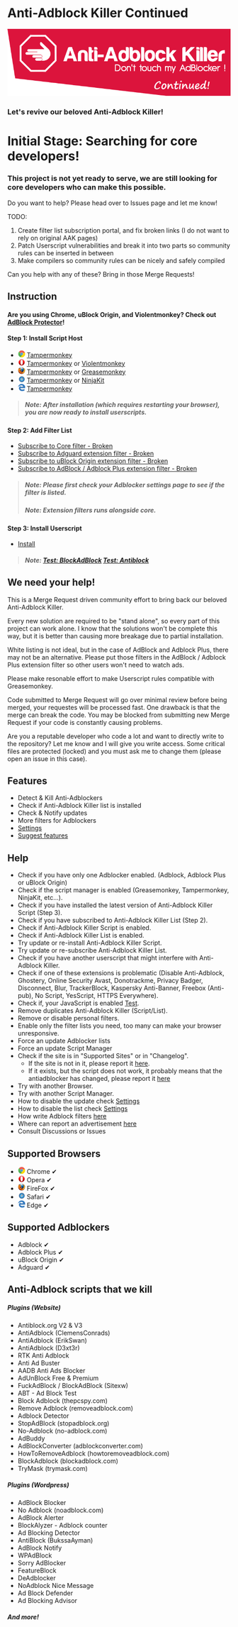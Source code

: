 # Anti-Adblock Killer Continued

![header](images/header.png)

### Let's revive our beloved Anti-Adblock Killer! 

# Initial Stage: Searching for core developers! 

### This project is not yet ready to serve, we are still looking for core developers who can make this possible. 

Do you want to help? Please head over to Issues page and let me know! 

TODO: 

1. Create filter list subscription portal, and fix broken links (I do not want to rely on original AAK pages)
2. Patch Userscript vulnerabilities and break it into two parts so community rules can be inserted in between
3. Make compilers so community rules can be nicely and safely compiled

Can you help with any of these? Bring in those Merge Requests! 

## Instruction

#### Are you using Chrome, uBlock Origin, and Violentmonkey? Check out [AdBlock Protector](https://jspenguin2017.github.io/AdBlockProtector/)! 

#### Step 1: Install Script Host
* ![Chrome](images/browsers/chrome.png) [Tampermonkey](https://chrome.google.com/webstore/detail/tampermonkey/dhdgffkkebhmkfjojejmpbldmpobfkfo)
* ![Opera](images/browsers/opera.png) [Tampermonkey](https://addons.opera.com/extensions/details/tampermonkey-beta/) or [Violentmonkey](https://addons.opera.com/extensions/details/violent-monkey/) 
* ![FireFox](images/browsers/firefox.png) [Tampermonkey](https://addons.mozilla.org/en-us/firefox/addon/tampermonkey/) or [Greasemonkey](https://addons.mozilla.org/firefox/addon/greasemonkey/)
* ![Safari](images/browsers/safari.png) [Tampermonkey](https://safari.tampermonkey.net/tampermonkey.safariextz) or [NinjaKit](https://github.com/os0x/NinjaKit)
* ![Edge](images/browsers/msedge.png) [Tampermonkey](https://www.microsoft.com/store/p/tampermonkey/9nblggh5162s)

> ##### Note: After installation (which requires restarting your browser), you are now ready to install userscripts. 

#### Step 2: Add Filter List
* [Subscribe to Core filter - Broken]()
* [Subscribe to Adguard extension filter - Broken]()
* [Subscribe to uBlock Origin extension filter - Broken]()
* [Subscribe to AdBlock / Adblock Plus extension filter - Broken]()

> ##### Note: Please first check your Adblocker settings page to see if the filter is listed. 
> ##### Note: Extension filters runs alongside core. 

#### Step 3: Install Userscript
* [Install](https://gitlab.com/xuhaiyang1234/AAK-Cont/raw/master/source/anti-adblock-killer.user.js)

> ##### Note: [Test: BlockAdBlock](https://blockadblock.com/) [Test: Antiblock](http://antiblock.org/?p=v3&demo)

## We need your help! 

This is a Merge Request driven community effort to bring back our beloved Anti-Adblock Killer. 

Every new solution are required to be "stand alone", so every part of this project can work alone. 
I know that the solutions won't be complete this way, but it is better than causing more breakage due to partial installation. 

White listing is not ideal, but in the case of AdBlock and Adblock Plus, there may not be an alternative. 
Please put those filters in the AdBlock / Adblock Plus extension filter so other users won't need to watch ads. 

Please make resonable effort to make Userscript rules compatible with Greasemonkey. 

Code submitted to Merge Request will go over minimal review before being merged, your requestes will be processed fast. 
One drawback is that the merge can break the code. You may be blocked from submitting new Merge Request if your code is constantly causing problems. 

Are you a reputable developer who code a lot and want to directly write to the repository? Let me know and I will give you write access. 
Some critical files are protected (locked) and you must ask me to change them (please open an issue in this case). 

## Features
* Detect & Kill Anti-Adblockers
* Check if Anti-Adblock Killer list is installed
* Check & Notify updates
* More filters for Adblockers
* [Settings](https://xuhaiyang1234.gitlab.io/AAK-Cont/)
* [Suggest features](https://gitlab.com/xuhaiyang1234/AAK-Cont/issues)

## Help
* Check if you have only one Adblocker enabled. (Adblock, Adblock Plus or uBlock Origin)
* Check if the script manager is enabled (Greasemonkey, Tampermonkey, NinjaKit, etc...).
* Check if you have installed the latest version of Anti-Adblock Killer Script (Step 3).
* Check if you have subscribed to Anti-Adblock Killer List (Step 2).
* Check if Anti-Adblock Killer Script is enabled.
* Check if Anti-Adblock Killer List is enabled.
* Try update or re-install Anti-Adblock Killer Script.
* Try update or re-subscribe Anti-Adblock Killer List.
* Check if you have another userscript that might interfere with Anti-Adblock Killer.
* Check if one of these extensions is problematic (Disable Anti-Adblock, Ghostery, Online Security Avast, Donotrackme, Privacy Badger, Disconnect, Blur, TrackerBlock, Kaspersky Anti-Banner, Freebox (Anti-pub), No Script, YesScript, HTTPS Everywhere).
* Check if, your JavaScript is enabled [Test](http://activatejavascript.org/).
* Remove duplicates Anti-Adblock Killer (Script/List).
* Remove or disable personal filters.
* Enable only the filter lists you need, too many can make your browser unresponsive.
* Force an update Adblocker lists
* Force an update Script Manager
* Check if the site is in "Supported Sites" or in "Changelog".
  * If the site is not in it, please report it [here](https://gitlab.com/xuhaiyang1234/AAK-Cont/issues).
  * If it exists, but the script does not work, it probably means that the antiadblocker has changed, please report it [here](https://gitlab.com/xuhaiyang1234/AAK-Cont/issues)
* Try with another Browser.
* Try with another Script Manager.
* How to disable the update check [Settings](https://xuhaiyang1234.gitlab.io/AAK-Cont/)
* How to disable the list check [Settings](https://xuhaiyang1234.gitlab.io/AAK-Cont/)
* How write Adblock filters [here](https://adblockplus.org/en/filters)
* Where can report an advertisement [here](https://forums.lanik.us/)
* Consult Discussions or Issues

## Supported Browsers
* ![Chrome](images/browsers/chrome.png) Chrome &#10004;
* ![Opera](images/browsers/opera.png) Opera &#10004;
* ![FireFox](images/browsers/firefox.png) FireFox &#10004;
* ![Safari](images/browsers/safari.png) Safari &#10004;
* ![Edge](images/browsers/msedge.png) Edge &#10004;

## Supported Adblockers
* Adblock &#10004;
* Adblock Plus &#10004;
* uBlock Origin &#10004;
* Adguard &#10004;

## Anti-Adblock scripts that we kill
##### Plugins (Website)
* Antiblock.org V2 & V3
* AntiAdblock (ClemensConrads)
* AntiAdblock (ErikSwan)
* AntiAdblock (D3xt3r)
* RTK Anti Adblock
* Anti Ad Buster
* AADB Anti Ads Blocker
* AdUnBlock Free & Premium
* FuckAdBlock / BlockAdBlock (Sitexw)
* ABT - Ad Block Test
* Block Adblock (thepcspy.com)
* Remove Adblock (removeadblock.com)
* Adblock Detector
* StopAdBlock (stopadblock.org)
* No-Adblock (no-adblock.com)
* AdBuddy
* AdBlockConverter (adblockconverter.com)
* HowToRemoveAdblock (howtoremoveadblock.com)
* BlockAdblock (blockadblock.com)
* TryMask (trymask.com)

##### Plugins (Wordpress)
* AdBlock Blocker
* No Adblock (noadblock.com)
* AdBlock Alerter
* BlockAlyzer - Adblock counter
* Ad Blocking Detector
* AntiBlock (BukssaAyman)
* AdBlock Notify
* WPAdBlock
* Sorry AdBlocker
* FeatureBlock
* DeAdblocker
* NoAdblock Nice Message
* Ad Block Defender
* Ad Blocking Advisor

##### And more! 

